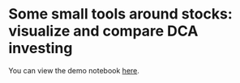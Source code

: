# Some small tools around stocks: visualize and compare DCA investing


You can view the demo notebook [here](./README.ipynb).
